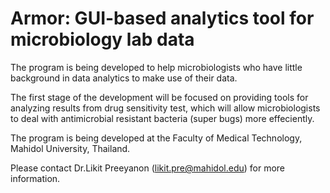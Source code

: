 # Armor: GUI-based analytics tool for microbiology lab data

The program is being developed to help microbiologists who have little background in data analytics to make use of their data.

The first stage of the development will be focused on providing tools for analyzing results from drug sensitivity test,
which will allow microbiologists to deal with antimicrobial resistant bacteria (super bugs) more effeciently.

The program is being developed at the Faculty of Medical Technology, Mahidol University, Thailand.

Please contact Dr.Likit Preeyanon (likit.pre@mahidol.edu) for more information.
